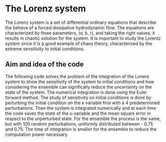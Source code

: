 # The Lorenz system
The Lorenz system is a set of differential ordinary equations that describe the behave
of a forced dissipative hydrodynamic flow. 
The equations are characterized by three parameters, (σ, b, r), and taking the right values, it results in chaotic solution for the system.
It is important to study the Lorentz system since it is a good example of chaos theory,
characterized by the extreme sensitivity to initial conditions.
## Aim and idea of the code
The following code solves the problem of the integration of the Lorenz system to show the sensitivity of the system to initial conditions and how considering the ensemble can significally reduce the uncertainty on the state of the system. The numerical integration is done using the Euler forward method. 
The study of sensitivity on initial conditions is done by perturbing the initial condition on the x variable first with a 4 predetermined perturbations. Then the system is integrated numerically and at each time the code saves the state of the x-variable and the mean square error in respect to the unperturbed state.
For the ensemble the process is the same, but with 100 random perturbations, uniformly distributed between -
0.75 and 0.75. The time of integration is smaller for the ensemble to reduce the computation power necessary.
